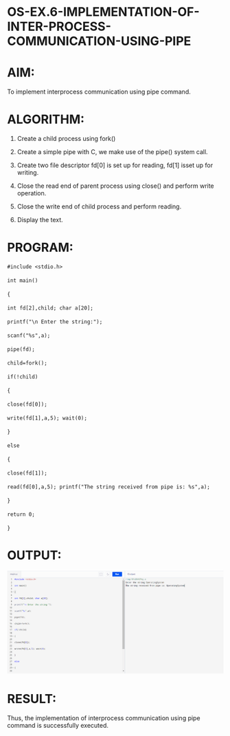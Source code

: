 # OS-EX.6-IMPLEMENTATION-OF-INTER-PROCESS-COMMUNICATION-USING-PIPE

# AIM:
To implement interprocess communication using pipe command.

# ALGORITHM:

1. Create a child process using fork()

2. Create a simple pipe with C, we make use of the pipe() system call.

3. Create two file descriptor fd[0] is set up for reading, fd[1] isset up for writing.

4. Close the read end of parent process using close() and perform write operation.

5. Close the write end of child process and perform reading.

6. Display the text.

# PROGRAM:
``````
#include <stdio.h>

int main()

{

int fd[2],child; char a[20];

printf("\n Enter the string:");

scanf("%s",a);

pipe(fd);

child=fork();

if(!child)

{

close(fd[0]);

write(fd[1],a,5); wait(0);

}

else

{

close(fd[1]);

read(fd[0],a,5); printf("The string received from pipe is: %s",a);

}

return 0;

}
``````
# OUTPUT:
![OS-EX.6-IMPLEMENTATION-OF-INTER-PROCESS-COMMUNICATION-USING-PIPE](1.png)

# RESULT:
Thus, the implementation of interprocess communication using pipe command is successfully executed.